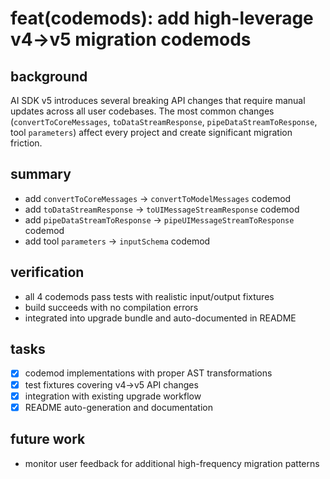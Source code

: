 # feat(codemods): add high-leverage v4→v5 migration codemods

## background

AI SDK v5 introduces several breaking API changes that require manual updates across all user codebases. The most common changes (`convertToCoreMessages`, `toDataStreamResponse`, `pipeDataStreamToResponse`, tool `parameters`) affect every project and create significant migration friction.

## summary

- add `convertToCoreMessages` → `convertToModelMessages` codemod
- add `toDataStreamResponse` → `toUIMessageStreamResponse` codemod  
- add `pipeDataStreamToResponse` → `pipeUIMessageStreamToResponse` codemod
- add tool `parameters` → `inputSchema` codemod

## verification

- all 4 codemods pass tests with realistic input/output fixtures
- build succeeds with no compilation errors
- integrated into upgrade bundle and auto-documented in README

## tasks

- [x] codemod implementations with proper AST transformations
- [x] test fixtures covering v4→v5 API changes  
- [x] integration with existing upgrade workflow
- [x] README auto-generation and documentation

## future work

- monitor user feedback for additional high-frequency migration patterns 